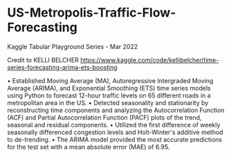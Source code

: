 # US-Metropolis-Traffic-Flow-Forecasting

Kaggle Tabular Playground Series - Mar 2022

Credit to KELLI BELCHER https://www.kaggle.com/code/kellibelcher/time-series-forecasting-arima-ets-boosting

• Established Moving Average (MA), Autoregressive Intergraded Moving Average (ARIMA), and Exponential Smoothing (ETS) time series models using Python to forecast 12-hour traffic levels on 65 different roads in a metropolitan area in the US.
• Detected seasonality and stationarity by reconstructing time components and analyzing the Autocorrelation Function (ACF) and
Partial Autocorrelation Function (PACF) plots of the trend, seasonal and residual components.
• Utilized the first difference of weekly seasonally differenced congestion levels and Holt-Winter's additive method to de-trending. • The ARIMA model provided the most accurate predictions for the test set with a mean absolute error (MAE) of 6.95.
